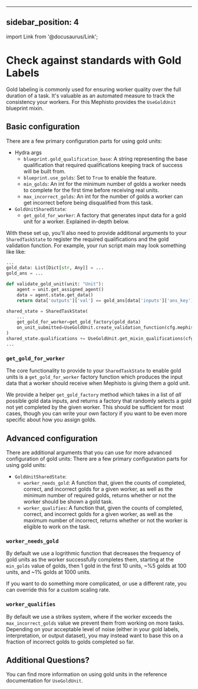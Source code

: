 <!---
  Copyright (c) Meta Platforms and its affiliates.
  This source code is licensed under the MIT license found in the
  LICENSE file in the root directory of this source tree.
-->

---
sidebar_position: 4
---

import Link from '@docusaurus/Link';

# Check against standards with Gold Labels

Gold labeling is commonly used for ensuring worker quality over the full duration of a task. It's valuable as an automated measure to track the consistency your workers. For this Mephisto provides the `UseGoldUnit` blueprint mixin. 


## Basic configuration

There are a few primary configuration parts for using gold units:
- Hydra args
  - `blueprint.gold_qualification_base`: A string representing the base qualification that required qualifications keeping track of success will be built from.
  - `blueprint.use_golds`: Set to `True` to enable the feature.
  - `min_golds`: An int for the minimum number of golds a worker needs to complete for the first time before receiving real units.
  - `max_incorrect_golds`: An int for the number of golds a worker can get incorrect before being disqualified from this task.
- `GoldUnitSharedState`:
  - `get_gold_for_worker`: A factory that generates input data for a gold unit for a worker. Explained in-depth below.

With these set up, you'll also need to provide additional arguments to your `SharedTaskState` to register the required qualifications and the gold validation function. For example, your run script main may look something like like:
```python
...
gold_data: List[Dict[str, Any]] = ...
gold_ans = ...

def validate_gold_unit(unit: "Unit"):
    agent = unit.get_assigned_agent()
    data = agent.state.get_data()
    return data['outputs']['val'] == gold_ans[data['inputs']['ans_key']]

shared_state = SharedTaskState(
    ...
    get_gold_for_worker=get_gold_factory(gold_data)
    on_unit_submitted=UseGoldUnit.create_validation_function(cfg.mephisto, validate_gold_unit)
)
shared_state.qualifications += UseGoldUnit.get_mixin_qualifications(cfg.mephisto, shared_state)
...
```

### `get_gold_for_worker`

The core functionality to provide to your `SharedTaskState` to enable gold units is a `get_gold_for_worker` factory function which produces the input data that a worker should receive when Mephisto is giving them a gold unit.

We provide a helper `get_gold_factory` method which takes in a list of _all_ possible gold data inputs, and returns a factory that randomly selects a gold not yet completed by the given worker. This should be sufficient for most cases, though you can write your own factory if you want to be even more specific about how you assign golds.

## Advanced configuration

There are additional arguments that you can use for more advanced configuration of gold units:
There are a few primary configuration parts for using gold units:
- `GoldUnitSharedState`:
  - `worker_needs_gold`: A function that, given the counts of completed, correct, and incorrect golds for a given worker, as well as the minimum number of required golds, returns whether or not the worker should be shown a gold task. 
  - `worker_qualifies`: A function that, given the counts of completed, correct, and incorrect golds for a given worker, as well as the maximum number of incorrect, returns whether or not the worker is eligible to work on the task.

### `worker_needs_gold`

By default we use a logrithmic function that decreases the frequency of gold units as the worker successfully completes them, starting at the `min_golds` value of golds, then 1 gold in the first 10 units, ~%5 golds at 100 units, and ~1% golds at 1000 units.

If you want to do something more complicated, or use a different rate, you can override this for a custom scaling rate.

### `worker_qualifies`

By default we use a strikes system, where if the worker exceeds the `max_incorrect_golds` value we prevent them from working on more tasks. Depending on your acceptable level of noise (either in your gold labels, interpretation, or output dataset), you may instead want to base this on a fraction of incorrect golds to golds completed so far.

## Additional Questions?

You can find more information on using gold units in the reference documentation for <Link target={null} to="pathname:///python_api/mephisto/abstractions/blueprints/mixins/use_gold_unit.html">`UseGoldUnit`</Link>.
